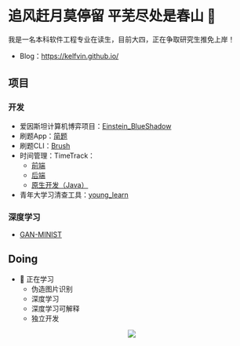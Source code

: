 # 追风赶月莫停留 平芜尽处是春山 👋

我是一名本科软件工程专业在读生，目前大四，正在争取研究生推免上岸！

- Blog：https://kelfvin.github.io/


## 项目

### 开发

- 爱因斯坦计算机博弈项目：[Einstein_BlueShadow](https://github.com/Kelfvin/Einstein_BlueShadow)
- 刷题App：[简题](https://github.com/Kelfvin/JianTi)
- 刷题CLI：[Brush](https://github.com/Kelfvin/Brush)
- 时间管理：TimeTrack：
  - [前端](https://github.com/Kelfvin/Time-Tracker)
  - [后端](https://github.com/Kelfvin/time_tracker_server)
  - [原生开发（Java）](https://github.com/Kelfvin/Time_Tracker_Native)
- 青年大学习清查工具：[young_learn](https://github.com/Kelfvin/young_learn)

### 深度学习

- [GAN-MINIST](https://github.com/Kelfvin/GAN-MINIST)

## Doing

- 🌱 正在学习
  - 伪造图片识别
  - 深度学习
  - 深度学习可解释
  - 独立开发

<div align="center">
  <img src="https://github-readme-stats.vercel.app/api?username=Kelfvin&show_icons=true&theme=transparent" /> 
</div>

